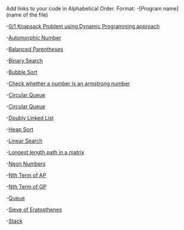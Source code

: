 Add links to your code in Alphabetical Order.
Format: -[Program name](name of the file)

-[0/1 Knapsack Problem using Dynamic Programming approach](Knapsack_DP.py)

-[Automorphic Number](automorphic.py)

-[Balanced Parentheses](balanced_parentheses.py)

-[Binary Search](Binary_Search.py)

-[Bubble Sort](Bubble_Sort.py)

-[Check whether a number is an armstrong number](armstrong_number.py)

-[Circular Queue](CircularQueue.py)

-[Circular Queue](CircularQueue.py)

-[Doubly Linked List](Doubly_Linked_List.py)

-[Heap Sort](Heap_sort.py)

-[Linear Search](Linear_Search.py)

-[Longest length path in a matrix](LongestPath_Matrix.py)

-[Neon Numbers](neon_numbers.py)

-[Nth Term of AP](nth_term_of_ap.py)

-[Nth Term of GP](nth_term_of_gp.py)

-[Queue](Queue.py)

-[Sieve of Eratosthenes](Sieve_of_Eratosthenes.py)

-[Stack](stack.py)
